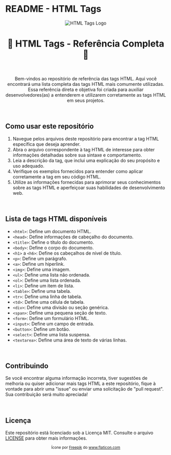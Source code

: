 # README - HTML Tags

<div align="center">
  <img src="https://your-image-url" alt="HTML Tags Logo">
</div>

<div align="center">
  <h1>🌸 HTML Tags - Referência Completa 🌸</h1>
</div>

<br>

<p align="center">
  Bem-vindos ao repositório de referência das tags HTML. Aqui você encontrará uma lista completa das tags HTML mais comumente utilizadas. Essa referência direta e objetiva foi criada para auxiliar desenvolvedores(as) a entenderem e utilizarem corretamente as tags HTML em seus projetos.
</p>

<br>

## Como usar este repositório

1. Navegue pelos arquivos deste repositório para encontrar a tag HTML específica que deseja aprender.
2. Abra o arquivo correspondente à tag HTML de interesse para obter informações detalhadas sobre sua sintaxe e comportamento.
3. Leia a descrição da tag, que inclui uma explicação do seu propósito e uso adequado.
4. Verifique os exemplos fornecidos para entender como aplicar corretamente a tag em seu código HTML.
5. Utilize as informações fornecidas para aprimorar seus conhecimentos sobre as tags HTML e aperfeiçoar suas habilidades de desenvolvimento web.

<br>

## Lista de tags HTML disponíveis

- `<html>`: Define um documento HTML.
- `<head>`: Define informações de cabeçalho do documento.
- `<title>`: Define o título do documento.
- `<body>`: Define o corpo do documento.
- `<h1>` a `<h6>`: Define os cabeçalhos de nível de título.
- `<p>`: Define um parágrafo.
- `<a>`: Define um hiperlink.
- `<img>`: Define uma imagem.
- `<ul>`: Define uma lista não ordenada.
- `<ol>`: Define uma lista ordenada.
- `<li>`: Define um item de lista.
- `<table>`: Define uma tabela.
- `<tr>`: Define uma linha de tabela.
- `<td>`: Define uma célula de tabela.
- `<div>`: Define uma divisão ou seção genérica.
- `<span>`: Define uma pequena seção de texto.
- `<form>`: Define um formulário HTML.
- `<input>`: Define um campo de entrada.
- `<button>`: Define um botão.
- `<select>`: Define uma lista suspensa.
- `<textarea>`: Define uma área de texto de várias linhas.

<br>

## Contribuindo

Se você encontrar alguma informação incorreta, tiver sugestões de melhoria ou quiser adicionar mais tags HTML a este repositório, fique à vontade para abrir uma "issue" ou enviar uma solicitação de "pull request". Sua contribuição será muito apreciada!

<br>

## Licença

Este repositório está licenciado sob a Licença MIT. Consulte o arquivo [LICENSE](./LICENSE) para obter mais informações.

<div align="center">
  <sub>
    Ícone por <a href="https://www.flaticon.com/authors/freepik" title="Freepik">Freepik</a> do <a href="https://www.flaticon.com/" title="Flaticon">www.flaticon.com</a>
  </sub>
</div>
